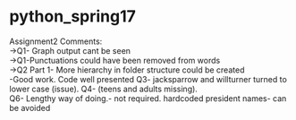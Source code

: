 # python_spring17
Assignment2 Comments:</br>
->Q1- Graph output cant be seen</br>
->Q1-Punctuations could have been removed from words</br>
->Q2 Part 1- More hierarchy in folder structure could be created</br>
-Good work. Code well presented
Q3- jacksparrow and willturner turned to lower case (issue).
Q4- (teens and adults missing).  
Q6- Lengthy way of doing.- not required. hardcoded president names- can be avoided
